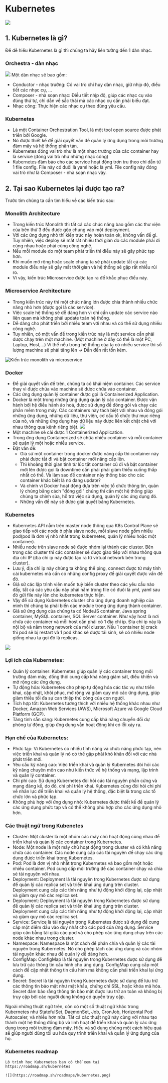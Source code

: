 # Kubernetes

![](https://longvan.net/hinhanh/tintuc/gioi-thieu-ve-kubernetes.jpg)

## 1. Kubernetes là gì?
Để dễ hiểu Kubernetes là gì thì chúng ta hãy liên tưởng đến 1 dàn nhạc.
    
### Orchestra - dàn nhạc
![](https://img.freepik.com/free-vector/conductor-musicians-standing-theater-stage-flat-illustration-cartoon-people-playing-violin-cello-harp_74855-10532.jpg)
Một dàn nhạc sẽ bao gồm:
- Conductor - nhạc trưởng: Có vai trò chỉ huy dàn nhạc, giữ nhịp độ, điều tiết các nhạc cụ, ...
- Composer - nhà soạn nhạc: Điều tiết nhịp độ, giúp các nhạc cụ vào đúng thứ tự, chỉ dẫn về sắc thái mà các nhạc cụ cần phải biểu đạt. 
- Nhạc công: Thực hiện các nhạc cụ theo đúng yêu cầu.

### Kubernetes
- Là một Container Orchestration Tool, là một tool open source được phát triển bởi Google.
- Nó được thiết kế để giải quyết vấn đề quản lý ứng dụng trong môi trường đám mây và hệ thống phân tán.
- Kubernetes đóng vai trò như là một nhạc trưởng của các container hay là service (đóng vai trò như những nhạc công)
- Kubernetes đảm bảo cho các service hoạt động trơn tru theo chỉ dẫn từ 1 file config. File này có đuôi là yaml hoặc là yml. File config này đóng vai trò như là Composer - nhà soạn nhạc vậy.

## 2. Tại sao Kubernetes lại được tạo ra?
Trước tim chúng ta cần tìm hiểu về các kiến trúc sau:

### Monolith Architecture
- Trong kiến trúc Monolith thì tất cả các chức năng bao gồm các thư viện của bên thứ 3 đều được gộp chung vào một deployment.
- Với các ứng dụng nhỏ thì kiến trúc này hoàn toàn ok, không vấn đề gì. Tuy nhiên, việc deploy sẽ mất rất nhiều thời gian do các module phải đi cùng nhau hoặc phải cùng công nghệ.
- Nếu mỗi module do một team phát triển thì điều này sẽ gây phức tạp hơn.
- Khi muốn mở rộng hoặc scale chúng ta sẽ phải update tất cả các module điều này sẽ gây mất thời gian và hệ thống sẽ gặp rất nhiều rủi ro.
- Vì vậy, kiến trúc Microservice được tạo ra để khắc phục điều này.

### Microservice Architecture
- Trong kiến trúc này thì một chức năng lớn được chia thành nhiều chức năng nhỏ hơn (được gọi là các service).
- Việc scale hệ thống sẽ dễ dàng hơn vì chỉ cần update các service nào liên quan mà không phải update toàn hệ thống.
- Dễ dàng cho phát triển bởi nhiều team với nhau và có thể sử dụng nhiều công nghệ.
- Tuy nhiên, có một vấn đề trong kiến trúc này là một service cần phải được chạy trên một machine. (Một machine ở đây có thể là một PC, Laptop, Host,...) Vì thế nếu trong hệ thống của ta có nhiều service thì số lượng machine sẽ phải tăng lên -> Dẫn đến rất tốn kém.

![Kiến trúc monolith và microservice](https://www.openlegacy.com/hubfs/Picture1.webp "Kiến trúc monolith và microservice")

### Docker
- Để giải quyết vấn đề trên, chúng ta có khái niệm container. Các service thay vì được chứa vào machine sẽ được chứa vào container.
- Các ứng dụng quản lý container được gọi là Containerized Application.
- Docker là một trong những ứng dụng quản lý các container. Được vận hành bởi hệ điều hành ảo hoá, được sử dụng để đóng gói và chạy các phần mềm trong máy. Các containers này tách biệt với nhau và đóng gói những ứng dụng, những dữ liệu, thư viện, cơ cấu tổ chức thư mục riêng của nó, và những ứng dụng hay dữ liệu này được liên kết chặt chẽ với nhau thông qua kênh riêng biệt.
![](https://www.docker.com/wp-content/uploads/2021/11/docker-containerized-appliction-blue-border_2.png)
- Một machine sẽ cài được 1 Containerized Application.
- Trong ứng dụng Containerized sẽ chứa nhiều container và mỗi container sẽ quản lý một hoặc nhiều service.
- Đặt vấn đề:
    - Giả sử một container trong docker được nâng cấp thì container này phải được tắt đi và bật container mới nâng cấp lên.
    - Thì khoảng thời gian tính từ lúc tắt container cũ đi và bật container mới lên được gọi là downtime cần phải phải giảm thiểu xuống thấp nhất có thể. Và làm sao để container này thông báo cho các container khác biết là nó đang update?
    - Và chính vì Docker hoạt động dựa trên việc tổ chức thông tin, quản lý chúng bằng cách "đóng gói" chúng thì cần một hệ thống giúp chúng ta chỉnh sửa, hỗ trợ việc sử dụng, quản lý các ứng dụng đó.
    - Những vấn đề này sẽ được giải quyết bằng Kubernetes.

### Kubernetes
- Kubernetes API nằm trên master node thông qua K8s Control Plane sẽ giao tiếp với các node ở phía slave node, mỗi slave node gồm nhiều pod(pod là đơn vị nhỏ nhất trong kubernetes, quản lý nhiều hoặc một container).
- Nhiều node trên slave node sẽ được nhóm lại thành các cluster. Bên trong các cluster thì các container sẽ được giao tiếp với nhau thông qua địa chỉ IP (địa chỉ ip này được tạo ra từ virtual network bên trong cluster).
- Lưu ý, địa chỉ ip này chúng ta không thể ping, connect được từ máy tính cài kubernetes mà cần có những config proxy để giải quyết được vấn đề đó.
- Giả sử các lập trình viên muốn tuỳ biến cluster theo các yêu cầu nào đấy, tất cả các yêu cầu này phải nằm trong file có đuôi là yml, yaml sau đó gửi file này lên cho kubernetes thực hiện.
- Vậy để sử dụng Kubernetes cluster cho ứng dụng doanh nghiệp của mình thì chúng ta phải biến các module trong ứng dụng thành container.
- Giả sử ứng dụng của chúng ta có NodeJS container, Java spring container, MySQL container, SQL Server container. Như vậy host là nơi chứa các container và mỗi host cần phải có 1 địa chỉ ip. Địa chỉ ip này là nội bộ và nằm trong network của mỗi cluster. Nếu 1 container bị crack thì pod sẽ bị restart và 1 pod khác sẽ được tái sinh, sẽ có nhiều node giống nhau ta gọi đó là replicas.

![](https://www.opsramp.com/wp-content/uploads/2022/07/Kubernetes-Architecture.png)

### Lợi ích của Kubernetes:

- Quản lý container: Kubernetes giúp quản lý các container trong môi trường đám mây, đồng thời cung cấp khả năng giám sát, điều khiển và mở rộng các ứng dụng.
- Tự động hóa: Kubernetes cho phép tự động hóa các tác vụ như triển khai, cập nhật, khôi phục, mở rộng và giảm quy mô các ứng dụng, giúp giảm thiểu tối đa sự can thiệp thủ công của con người.
- Tích hợp tốt: Kubernetes tương thích với nhiều hệ thống khác nhau như Docker, Amazon Web Services (AWS), Microsoft Azure và Google Cloud Platform (GCP).
- Tăng tính sẵn sàng: Kubernetes cung cấp khả năng chuyển đổi dự phòng tự động, giúp ứng dụng vẫn hoạt động khi có lỗi xảy ra.

### Hạn chế của Kubernetes:

- Phức tạp: Vì Kubernetes có nhiều tính năng và chức năng phức tạp, nên việc triển khai và quản lý nó có thể gặp phải khó khăn đối với các nhà phát triển mới.
- Yêu cầu kỹ năng cao: Việc triển khai và quản lý Kubernetes đòi hỏi các kỹ năng chuyên môn cao như kiến thức về hệ thống và mạng, lập trình và quản lý container.
- Chi phí cao: Sử dụng Kubernetes đòi hỏi các tài nguyên phần cứng và mạng đáng kể, do đó, chi phí triển khai. Kubernetes cũng đòi hỏi chi phí về nhân lực để triển khai và quản lý hệ thống, đặc biệt là trong các tổ chức lớn và phức tạp.
- Không phù hợp với ứng dụng nhỏ: Kubernetes được thiết kế để quản lý các ứng dụng phức tạp và có thể không phù hợp cho các ứng dụng nhỏ hơn.

### Các thuật ngữ trong Kubenetes

- Cluster: Một cluster là một nhóm các máy chủ hoạt động cùng nhau để triển khai và quản lý các container trong Kubernetes.
- Node: Một node là một máy chủ hoạt động trong cluster và có khả năng chứa các container. Các node cung cấp các tài nguyên để chạy các ứng dụng được triển khai trong Kubernetes.
- Pod: Pod là đơn vị nhỏ nhất trong Kubernetes và bao gồm một hoặc nhiều container. Pod cung cấp môi trường để các container chạy và chia sẻ tài nguyên với nhau.
- Deployment: Deployment là tài nguyên trong Kubernetes được sử dụng để quản lý các replica set và triển khai ứng dụng trên cluster. Deployment cung cấp các tính năng như tự động khởi động lại, cập nhật và giảm quy mô các replica set.
- Deployment: Deployment là tài nguyên trong Kubernetes được sử dụng để quản lý các replica set và triển khai ứng dụng trên cluster. Deployment cung cấp các tính năng như tự động khởi động lại, cập nhật và giảm quy mô các replica set.
- Service: Service là tài nguyên trong Kubernetes được sử dụng để cung cấp một điểm đầu vào duy nhất cho các pod của ứng dụng. Service giúp cân bằng tải giữa các pod và cho phép các ứng dụng chạy trên các node khác nhau trong cluster.
- Namespace: Namespace là một cách để phân chia và quản lý các tài nguyên trong Kubernetes. Nó cho phép tách các ứng dụng và các nhóm tài nguyên khác nhau để quản lý dễ dàng hơn.
- ConfigMap: ConfigMap là tài nguyên trong Kubernetes được sử dụng để lưu trữ các thông tin cấu hình cho ứng dụng. ConfigMap cung cấp một cách để cập nhật thông tin cấu hình mà không cần phải triển khai lại ứng dụng.
- Secret: Secret là tài nguyên trong Kubernetes được sử dụng để lưu trữ các thông tin bảo mật như mật khẩu, chứng chỉ SSL, hoặc khóa mã hóa. Secret đảm bảo rằng thông tin bảo mật được lưu trữ an toàn và không bị truy cập bởi các người dùng không có quyền truy cập.

Ngoài những thuật ngữ trên, còn có một số thuật ngữ khác trong Kubernetes như StatefulSet, DaemonSet, Job, CronJob, Horizontal Pod Autoscaler, và nhiều hơn nữa. Tất cả các thuật ngữ này cùng với nhau tạo thành một hệ thống đồng bộ và linh hoạt để triển khai và quản lý các ứng dụng trong môi trường đám mây. Hiểu và sử dụng chúng một cách hiệu quả sẽ giúp người dùng tối ưu hóa quy trình triển khai và quản lý ứng dụng của họ.

### Kubernetes roadmap
    Lộ trình học Kubernetes bạn có thể xem tại https://roadmap.sh/kubernetes
    
    ![](https://roadmap.sh/roadmaps/kubernetes.png)
